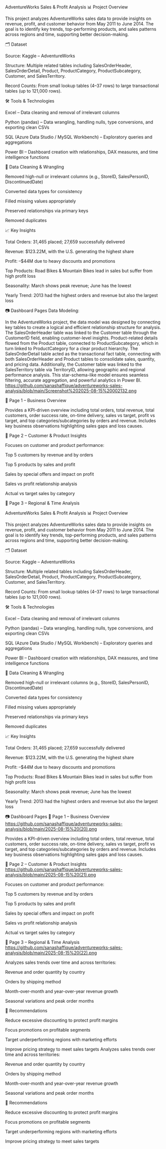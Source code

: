 
AdventureWorks Sales & Profit Analysis
📊 Project Overview

This project analyzes AdventureWorks sales data to provide insights on revenue, profit, and customer behavior from May 2011 to June 2014. The goal is to identify key trends, top-performing products, and sales patterns across regions and time, supporting better decision-making.

🗂 Dataset

Source: Kaggle – AdventureWorks

Structure: Multiple related tables including SalesOrderHeader, SalesOrderDetail, Product, ProductCategory, ProductSubcategory, Customer, and SalesTerritory.

Record Counts: From small lookup tables (4–37 rows) to large transactional tables (up to 121,000 rows).

🛠 Tools & Technologies

Excel – Data cleaning and removal of irrelevant columns

Python (pandas) – Data wrangling, handling nulls, type conversions, and exporting clean CSVs

SQL (Azure Data Studio / MySQL Workbench) – Exploratory queries and aggregations

Power BI – Dashboard creation with relationships, DAX measures, and time intelligence functions

🧹 Data Cleaning & Wrangling

Removed high-null or irrelevant columns (e.g., StoreID, SalesPersonID, DiscontinuedDate)

Converted data types for consistency

Filled missing values appropriately

Preserved relationships via primary keys

Removed duplicates

📈 Key Insights

Total Orders: 31,465 placed; 27,659 successfully delivered

Revenue: $123.22M, with the U.S. generating the highest share

Profit: –$44M due to heavy discounts and promotions

Top Products: Road Bikes & Mountain Bikes lead in sales but suffer from high profit loss

Seasonality: March shows peak revenue; June has the lowest

Yearly Trend: 2013 had the highest orders and revenue but also the largest loss

📷 Dashboard Pages
Data Modeling:

In the AdventureWorks project, the data model was designed by connecting key tables to create a logical and efficient relationship structure for analysis. The SalesOrderHeader table was linked to the Customer table through the CustomerID field, enabling customer-level insights. Product-related details flowed from the Product table, connected to ProductSubcategory, which in turn linked to ProductCategory for a clear product hierarchy. The SalesOrderDetail table acted as the transactional fact table, connecting with both SalesOrderHeader and Product tables to consolidate sales, quantity, and pricing data. Additionally, the Customer table was linked to the SalesTerritory table via TerritoryID, allowing geographic and regional performance analysis. This star-schema-like model ensures seamless filtering, accurate aggregation, and powerful analytics in Power BI.
https://github.com/sanashaffique/adventureworks-sales-analysis/blob/main/Screenshot%202025-08-15%20002132.png

📄 Page 1 – Business Overview


Provides a KPI-driven overview including total orders, total revenue, total customers, order success rate, on-time delivery, sales vs target, profit vs target, and top categories/subcategories by orders and revenue. Includes key business observations highlighting sales gaps and loss causes.

📄 Page 2 – Customer & Product Insights


Focuses on customer and product performance:

Top 5 customers by revenue and by orders

Top 5 products by sales and profit

Sales by special offers and impact on profit

Sales vs profit relationship analysis

Actual vs target sales by category

📄 Page 3 – Regional & Time Analysis

AdventureWorks Sales & Profit Analysis
📊 Project Overview

This project analyzes AdventureWorks sales data to provide insights on revenue, profit, and customer behavior from May 2011 to June 2014. The goal is to identify key trends, top-performing products, and sales patterns across regions and time, supporting better decision-making.

🗂 Dataset

Source: Kaggle – AdventureWorks

Structure: Multiple related tables including SalesOrderHeader, SalesOrderDetail, Product, ProductCategory, ProductSubcategory, Customer, and SalesTerritory.

Record Counts: From small lookup tables (4–37 rows) to large transactional tables (up to 121,000 rows).

🛠 Tools & Technologies

Excel – Data cleaning and removal of irrelevant columns

Python (pandas) – Data wrangling, handling nulls, type conversions, and exporting clean CSVs

SQL (Azure Data Studio / MySQL Workbench) – Exploratory queries and aggregations

Power BI – Dashboard creation with relationships, DAX measures, and time intelligence functions

🧹 Data Cleaning & Wrangling

Removed high-null or irrelevant columns (e.g., StoreID, SalesPersonID, DiscontinuedDate)

Converted data types for consistency

Filled missing values appropriately

Preserved relationships via primary keys

Removed duplicates

📈 Key Insights

Total Orders: 31,465 placed; 27,659 successfully delivered

Revenue: $123.22M, with the U.S. generating the highest share

Profit: –$44M due to heavy discounts and promotions

Top Products: Road Bikes & Mountain Bikes lead in sales but suffer from high profit loss

Seasonality: March shows peak revenue; June has the lowest

Yearly Trend: 2013 had the highest orders and revenue but also the largest loss

📷 Dashboard Pages
📄 Page 1 – Business Overview
https://github.com/sanashaffique/adventureworks-sales-analysis/blob/main/2025-08-15%20(20).png

Provides a KPI-driven overview including total orders, total revenue, total customers, order success rate, on-time delivery, sales vs target, profit vs target, and top categories/subcategories by orders and revenue. Includes key business observations highlighting sales gaps and loss causes.

📄 Page 2 – Customer & Product Insights
https://github.com/sanashaffique/adventureworks-sales-analysis/blob/main/2025-08-15%20(21).png

Focuses on customer and product performance:

Top 5 customers by revenue and by orders

Top 5 products by sales and profit

Sales by special offers and impact on profit

Sales vs profit relationship analysis

Actual vs target sales by category

📄 Page 3 – Regional & Time Analysis
https://github.com/sanashaffique/adventureworks-sales-analysis/blob/main/2025-08-15%20(22).png

Analyzes sales trends over time and across territories:

Revenue and order quantity by country

Orders by shipping method

Month-over-month and year-over-year revenue growth

Seasonal variations and peak order months

📌 Recommendations

Reduce excessive discounting to protect profit margins

Focus promotions on profitable segments

Target underperforming regions with marketing efforts

Improve pricing strategy to meet sales targets
Analyzes sales trends over time and across territories:

Revenue and order quantity by country

Orders by shipping method

Month-over-month and year-over-year revenue growth

Seasonal variations and peak order months

📌 Recommendations

Reduce excessive discounting to protect profit margins

Focus promotions on profitable segments

Target underperforming regions with marketing efforts

Improve pricing strategy to meet sales targets
